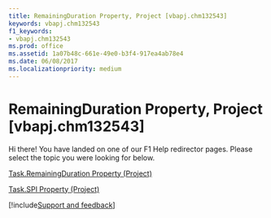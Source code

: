 ```yaml
---
title: RemainingDuration Property, Project [vbapj.chm132543]
keywords: vbapj.chm132543
f1_keywords:
- vbapj.chm132543
ms.prod: office
ms.assetid: 1a07b48c-661e-49e0-b3f4-917ea4ab78e4
ms.date: 06/08/2017
ms.localizationpriority: medium
---
```



# RemainingDuration Property, Project [vbapj.chm132543]

Hi there! You have landed on one of our F1 Help redirector pages. Please select the topic you were looking for below.

[Task.RemainingDuration Property (Project)](https://msdn.microsoft.com/library/32d0129e-1f25-016a-b012-419407f17ad1%28Office.15%29.aspx)

[Task.SPI Property (Project)](https://msdn.microsoft.com/library/aeb99805-b293-e94c-1c68-b73cafef658b%28Office.15%29.aspx)

[!include[Support and feedback](~/includes/feedback-boilerplate.md)]